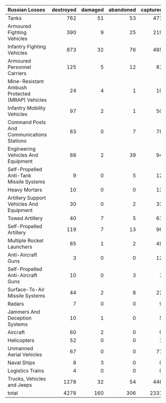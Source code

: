 | Russian Losses                                   |   destroyed |   damaged |   abandoned |   captured |   total |
|:-------------------------------------------------|------------:|----------:|------------:|-----------:|--------:|
| Tanks                                            |         762 |        51 |          53 |        471 |    1337 |
| Armoured Fighting Vehicles                       |         390 |         9 |          25 |        219 |     643 |
| Infantry Fighting Vehicles                       |         873 |        32 |          76 |        485 |    1466 |
| Armoured Personnel Carriers                      |         125 |         5 |          12 |         87 |     229 |
| Mine-Resistant Ambush Protected  (MRAP) Vehicles |          24 |         4 |           1 |         10 |      39 |
| Infantry Mobility Vehicles                       |          97 |         2 |           1 |         50 |     150 |
| Command Posts And Communications Stations        |          83 |         0 |           7 |         78 |     168 |
| Engineering Vehicles And Equipment               |          88 |         2 |          39 |         94 |     223 |
| Self-Propelled Anti-Tank Missile Systems         |           9 |         0 |           5 |         12 |      26 |
| Heavy Mortars                                    |          10 |         0 |           0 |         13 |      23 |
| Artillery Support Vehicles And Equipment         |          30 |         0 |           2 |         33 |      65 |
| Towed Artillery                                  |          40 |         7 |           5 |         61 |     113 |
| Self-Propelled Artillery                         |         119 |         7 |          13 |         96 |     235 |
| Multiple Rocket Launchers                        |          85 |         1 |           2 |         49 |     137 |
| Anti-Aircraft Guns                               |           3 |         0 |           0 |         12 |      15 |
| Self-Propelled Anti-Aircraft Guns                |          10 |         0 |           3 |          7 |      20 |
| Surface-To-Air Missile Systems                   |          44 |         2 |           8 |         22 |      76 |
| Radars                                           |           7 |         0 |           0 |          9 |      16 |
| Jammers And Deception Systems                    |          10 |         1 |           0 |          5 |      16 |
| Aircraft                                         |          60 |         2 |           0 |          0 |      62 |
| Helicopters                                      |          52 |         0 |           0 |          1 |      53 |
| Unmanned Aerial Vehicles                         |          67 |         0 |           0 |         71 |     138 |
| Naval Ships                                      |           8 |         3 |           0 |          0 |      11 |
| Logistics Trains                                 |           4 |         0 |           0 |          0 |       4 |
| Trucks, Vehicles and Jeeps                       |        1278 |        32 |          54 |        446 |    1810 |
| total                                            |        4278 |       160 |         306 |       2331 |    7075 |